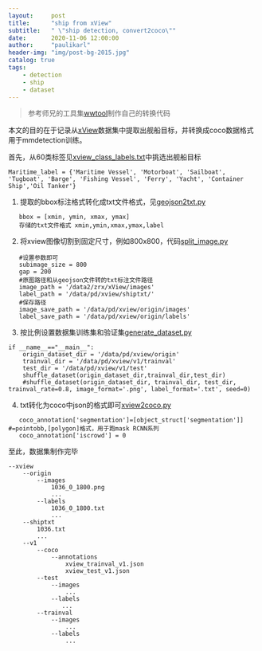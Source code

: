 ```yaml
---
layout:     post
title:      "ship from xView"
subtitle:   " \"ship detection, convert2coco\""
date:       2020-11-06 12:00:00
author:     "paulikarl"
header-img: "img/post-bg-2015.jpg"
catalog: true
tags:
    - detection
    - ship
    - dataset
---
```


> 参考师兄的工具集[wwtool](https://github.com/jwwangchn/wwtool.git)制作自己的转换代码

本文的目的在于记录从[xView](http://xviewdataset.org/)数据集中提取出舰船目标，并转换成coco数据格式用于mmdetection训练。

首先，从60类标签见[xview_class_labels.txt](https://github.com/PauliKarl/pktool/blob/main/pktool/datasets/xview/xview_class_labels.txt)中挑选出舰船目标
```
Maritime_label = {'Maritime Vessel', 'Motorboat', 'Sailboat', 'Tugboat', 'Barge', 'Fishing Vessel', 'Ferry', 'Yacht', 'Container Ship','Oil Tanker'}
```

1. 提取的bbox标注格式转化成txt文件格式，见[geojson2txt.py](https://github.com/PauliKarl/pktool/blob/main/pktool/datasets/xview/geojson2txt.py)
```
   bbox = [xmin, ymin, xmax, ymax]
   存储的txt文件格式 xmin,ymin,xmax,ymax,label
```

2. 将xview图像切割到固定尺寸，例如800x800，代码[split_image.py](https://github.com/PauliKarl/pktool/blob/main/pktool/datasets/xview/split_image.py)
```
   #设置参数即可
   subimage_size = 800
   gap = 200
   #原图路径和从geojson文件转的txt标注文件路径
   image_path = '/data2/zrx/xView/images'
   label_path = '/data/pd/xview/shiptxt/'
   #保存路径
   image_save_path = '/data/pd/xview/origin/images'
   label_save_path = '/data/pd/xview/origin/labels'
```

3. 按比例设置数据集训练集和验证集[generate_dataset.py](https://github.com/PauliKarl/pktool/blob/main/pktool/datasets/xview/generate_dataset.py)
```
if __name__=="__main__":
    origin_dataset_dir = '/data/pd/xview/origin'
    trainval_dir = '/data/pd/xview/v1/trainval'
    test_dir = '/data/pd/xview/v1/test'
    shuffle_dataset(origin_dataset_dir,trainval_dir,test_dir)
    #shuffle_dataset(origin_dataset_dir, trainval_dir, test_dir, trainval_rate=0.8, image_format='.png', label_format='.txt', seed=0)
``` 

4. txt转化为coco中json的格式即可[xview2coco.py](https://github.com/PauliKarl/pktool/blob/main/pktool/datasets/xview/xview2coco.py)
```
   coco_annotation['segmentation']=[object_struct['segmentation']] #=pointobb,[polygon]格式，用于跑mask RCNN系列
   coco_annotation['iscrowd'] = 0
```

至此，数据集制作完毕
```
--xview
    --origin
        --images
            1036_0_1800.png
            ...
        --labels
            1036_0_1800.txt
            ...
    --shiptxt
        1036.txt
        ...
    --v1
        --coco
            --annotations
                xview_trainval_v1.json
                xview_test_v1.json
        --test
            --images
                ...
            --labels
               ...
        --trainval
            --images
                ...
            --labels
                ...

```
